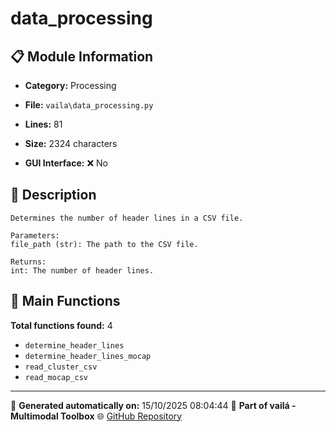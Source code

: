 # data_processing

## 📋 Module Information

- **Category:** Processing
- **File:** `vaila\data_processing.py`
- **Lines:** 81
- **Size:** 2324 characters


- **GUI Interface:** ❌ No

## 📖 Description


    Determines the number of header lines in a CSV file.

    Parameters:
    file_path (str): The path to the CSV file.

    Returns:
    int: The number of header lines.
    

## 🔧 Main Functions

**Total functions found:** 4

- `determine_header_lines`
- `determine_header_lines_mocap`
- `read_cluster_csv`
- `read_mocap_csv`




---

📅 **Generated automatically on:** 15/10/2025 08:04:44
🔗 **Part of vailá - Multimodal Toolbox**
🌐 [GitHub Repository](https://github.com/vaila-multimodaltoolbox/vaila)
